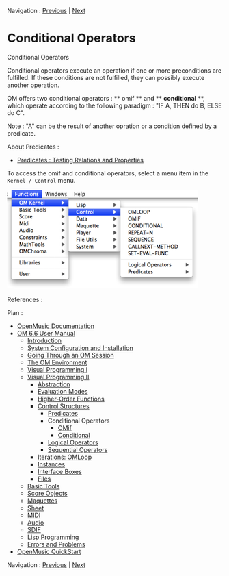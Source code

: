 
Navigation : [Previous](PredExample "page précédente\(In
Practice\)") | [Next](OMIF "Next\(OMif\)")

# Conditional Operators

Conditional Operators

Conditional operators execute an operation if one or more preconditions are
fulfilled. If these conditions are not fulfilled, they can possibly execute
another operation.

OM offers two conditional operators : ** omif ** and ** **conditional** **,
which operate according to the following paradigm : "IF A, THEN do B, ELSE do
C".

Note : "A" can be the result of another opration or a condition defined by a
predicate.

About Predicates :

  * [Predicates : Testing Relations and Properties](Predicates)

To access the omif and conditional operators, select a menu item in the
`Kernel / Control` menu.

![](../res/controlmenu.png)

References :

Plan :

  * [OpenMusic Documentation](OM-Documentation)
  * [OM 6.6 User Manual](OM-User-Manual)
    * [Introduction](00-Sommaire)
    * [System Configuration and Installation](Installation)
    * [Going Through an OM Session](Goingthrough)
    * [The OM Environment](Environment)
    * [Visual Programming I](BasicVisualProgramming)
    * [Visual Programming II](AdvancedVisualProgramming)
      * [Abstraction](Abstraction)
      * [Evaluation Modes](EvalModes)
      * [Higher-Order Functions](HighOrder)
      * [Control Structures](Control)
        * [Predicates](Predicates)
        * Conditional Operators
          * [OMif](OMIF)
          * [Conditional](Conditional)
        * [Logical Operators](Logical)
        * [Sequential Operators](Sequencial)
      * [Iterations: OMLoop](OMLoop)
      * [Instances](Instances)
      * [Interface Boxes](InterfaceBoxes)
      * [Files](Files)
    * [Basic Tools](BasicObjects)
    * [Score Objects](ScoreObjects)
    * [Maquettes](Maquettes)
    * [Sheet](Sheet)
    * [MIDI](MIDI)
    * [Audio](Audio)
    * [SDIF](SDIF)
    * [Lisp Programming](Lisp)
    * [Errors and Problems](errors)
  * [OpenMusic QuickStart](QuickStart-Chapters)

Navigation : [Previous](PredExample "page précédente\(In
Practice\)") | [Next](OMIF "Next\(OMif\)")

